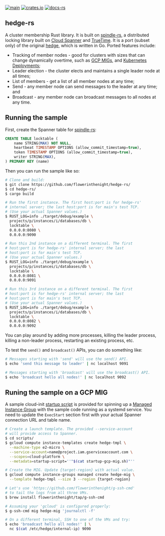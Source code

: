 [![main](https://github.com/flowerinthenight/hedge-rs/actions/workflows/main.yml/badge.svg)](https://github.com/flowerinthenight/hedge-rs/actions/workflows/main.yml)
[![crates.io](https://img.shields.io/crates/v/hedge_rs)](https://crates.io/crates/hedge_rs)
[![docs-rs](https://img.shields.io/docsrs/hedge_rs)](https://docs.rs/hedge_rs/latest/hedge_rs/)

## hedge-rs

A cluster membership Rust library. It is built on [spindle-rs](https://github.com/flowerinthenight/spindle-rs), a distributed locking library built on [Cloud Spanner](https://cloud.google.com/spanner/) and [TrueTime](https://cloud.google.com/spanner/docs/true-time-external-consistency). It is a port (subset only) of the original [hedge](https://github.com/flowerinthenight/hedge), which is written in Go. Ported features include:

* Tracking of member nodes - good for clusters with sizes that can change dynamically overtime, such as [GCP MIGs](https://cloud.google.com/compute/docs/instance-groups#managed_instance_groups), and [Kubernetes Deployments](https://kubernetes.io/docs/concepts/workloads/controllers/deployment/);
* Leader election - the cluster elects and maintains a single leader node at all times;
* List of members - get a list of all member nodes at any time;
* Send - any member node can send messages to the leader at any time; and
* Broadcast - any member node can broadcast messages to all nodes at any time.

## Running the sample

First, create the Spanner table for [spindle-rs](https://github.com/flowerinthenight/spindle-rs):

```sql
CREATE TABLE locktable (
    name STRING(MAX) NOT NULL,
    heartbeat TIMESTAMP OPTIONS (allow_commit_timestamp=true),
    token TIMESTAMP OPTIONS (allow_commit_timestamp=true),
    writer STRING(MAX),
) PRIMARY KEY (name)
```

Then you can run the sample like so:

```bash
# Clone and build:
$ git clone https://github.com/flowerinthenight/hedge-rs/
$ cd hedge-rs/
$ cargo build

# Run the first instance. The first host:port is for hedge-rs'
# internal server; the last host:port is for main's test TCP.
# (Use your actual Spanner values.)
$ RUST_LOG=info ./target/debug/example \
  projects/p/instances/i/databases/db \
  locktable \
  0.0.0.0:8080 \
  0.0.0.0:9090

# Run this 2nd instance on a different terminal. The first
# host:port is for hedge-rs' internal server; the last
# host:port is for main's test TCP.
# (Use your actual Spanner values.)
$ RUST_LOG=info ./target/debug/example \
  projects/p/instances/i/databases/db \
  locktable \
  0.0.0.0:8081 \
  0.0.0.0:9091

# Run this 3rd instance on a different terminal. The first
# host:port is for hedge-rs' internal server; the last
# host:port is for main's test TCP.
# (Use your actual Spanner values.)
$ RUST_LOG=info ./target/debug/example \
  projects/p/instances/i/databases/db \
  locktable \
  0.0.0.0:8082 \
  0.0.0.0:9092
```

You can play around by adding more processes, killing the leader process, killing a non-leader process, restarting an existing process, etc.

To test the `send()` and `broadcast()` APIs, you can do something like:

```bash
# Messages starting with 'send' will use the send() API.
$ echo 'send this message to leader' | nc localhost 9091

# Messages starting with 'broadcast' will use the broadcast() API.
$ echo 'broadcast hello all nodes!' | nc localhost 9092
```

## Runing the sample on a GCP MIG

A sample cloud-init [startup script](./startup-gcp-mig.sh) is provided for spinning up a [Managed Instance Group](https://cloud.google.com/compute/docs/instance-groups#managed_instance_groups) with the sample code running as a systemd service. You need to update the `ExecStart` section first with your actual Spanner connection URL and table name.

```bash
# Create a launch template. The provided --service-account
# will provide access to Spanner.
$ cd scripts/
$ gcloud compute instance-templates create hedge-tmpl \
  --machine-type e2-micro \
  --service-account=name@project.iam.gserviceaccount.com \
  --scopes=cloud-platform \
  --metadata=startup-script=''"$(cat startup-gcp-mig.sh)"''

# Create the MIG. Update {target-region} with actual value.
$ gcloud compute instance-groups managed create hedge-mig \
  --template hedge-tmpl --size 3 --region {target-region}

# Let's use 'https://github.com/flowerinthenight/g-ssh-cmd'
# to tail the logs from all three VMs.
$ brew install flowerinthenight/tap/g-ssh-cmd

# Assuming your 'gcloud' is configured properly:
$ g-ssh-cmd mig hedge-mig 'journalctl -f'

# On a different terminal, SSH to one of the VMs and try:
$ echo 'broadcast hello all nodes!' | \
  nc $(cat /etc/hedge/internal-ip) 9090
```
